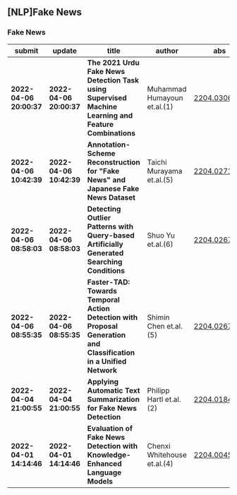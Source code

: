 ## [NLP]Fake News 

### Fake News

| submit | update | title | author | abs | PDF | code | cates | journal |
|---|---|---|---|---|---|---|---|---|
|**2022-04-06 20:00:37**|**2022-04-06 20:00:37**|**The 2021 Urdu Fake News Detection Task using Supervised Machine Learning   and Feature Combinations**|Muhammad Humayoun et.al.(1)|[2204.03064v1](http://arxiv.org/abs/2204.03064v1)|[gotoRead](http://arxiv.org/pdf/2204.03064v1)|null|cs.CL|null|
|**2022-04-06 10:42:39**|**2022-04-06 10:42:39**|**Annotation-Scheme Reconstruction for "Fake News" and Japanese Fake News   Dataset**|Taichi Murayama et.al.(5)|[2204.02718v1](http://arxiv.org/abs/2204.02718v1)|[gotoRead](http://arxiv.org/pdf/2204.02718v1)|null|cs.CL, cs.CY|null|
|**2022-04-06 08:58:03**|**2022-04-06 08:58:03**|**Detecting Outlier Patterns with Query-based Artificially Generated   Searching Conditions**|Shuo Yu et.al.(6)|[2204.02676v1](http://arxiv.org/abs/2204.02676v1)|[gotoRead](http://arxiv.org/pdf/2204.02676v1)|null|cs.SI|null|
|**2022-04-06 08:55:35**|**2022-04-06 08:55:35**|**Faster-TAD: Towards Temporal Action Detection with Proposal Generation   and Classification in a Unified Network**|Shimin Chen et.al.(5)|[2204.02674v1](http://arxiv.org/abs/2204.02674v1)|[gotoRead](http://arxiv.org/pdf/2204.02674v1)|null|cs.CV|null|
|**2022-04-04 21:00:55**|**2022-04-04 21:00:55**|**Applying Automatic Text Summarization for Fake News Detection**|Philipp Hartl et.al.(2)|[2204.01841v1](http://arxiv.org/abs/2204.01841v1)|[gotoRead](http://arxiv.org/pdf/2204.01841v1)|**[link](https://github.com/phhartl/lrec_2022)**|cs.CL, cs.AI|null|
|**2022-04-01 14:14:46**|**2022-04-01 14:14:46**|**Evaluation of Fake News Detection with Knowledge-Enhanced Language   Models**|Chenxi Whitehouse et.al.(4)|[2204.00458v1](http://arxiv.org/abs/2204.00458v1)|[gotoRead](http://arxiv.org/pdf/2204.00458v1)|**[link](https://github.com/chenxwh/fake-news-detection)**|cs.CL|null|
